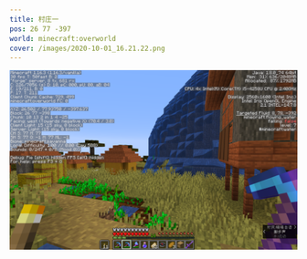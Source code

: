 ```yaml
---
title: 村庄一
pos: 26 77 -397
world: minecraft:overworld
cover: /images/2020-10-01_16.21.22.png
---
```


![](/images/2020-10-01_16.21.22.png)
